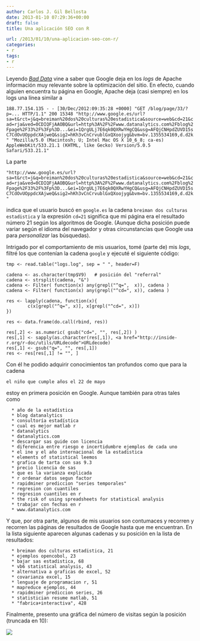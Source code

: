 ```yaml
---
author: Carlos J. Gil Bellosta
date: 2013-01-10 07:29:36+00:00
draft: false
title: Una aplicación SEO con R

url: /2013/01/10/una-aplicacion-seo-con-r/
categories:
- r
tags:
- r
---
```


Leyendo [_Bad Data_](http://shop.oreilly.com/product/0636920024422.do) vine a saber que Google deja en los _logs_ de Apache información muy relevante sobre la optimización del sitio. En efecto, cuando alguien encuentra tu página en Google, Apache deja (casi siempre) en los logs una línea similar a

`188.77.154.135 - - [30/Dec/2012:09:35:28 +0000] "GET /blog/page/33/?p=... HTTP/1.1" 200 15348 "http://www.google.es/url?sa=t&rct=j&q=breiman%20dos%20culturas%20estadistica&source=web&cd=21&cad=rja&ved=0CDIQFjAAOBQ&url=http%3A%2F%2Fwww.datanalytics.com%2Fblog%2Fpage%2F33%2F%3Fp%3D...&ei=1QrgULj7E6qk0QXRwYHgCQ&usg=AFQjCNHpdZUVD15sC7CdOvUOppdcXAjweQ&sig2=hKh3vCnCrvublGxQXoojyg&bvm=bv.1355534169,d.d2k" "Mozilla/5.0 (Macintosh; U; Intel Mac OS X 10_6_8; ca-es) AppleWebKit/533.21.1 (KHTML, like Gecko) Version/5.0.5 Safari/533.21.1"`

La parte

`"http://www.google.es/url?sa=t&rct=j&q=breiman%20dos%20culturas%20estadistica&source=web&cd=21&cad=rja&ved=0CDIQFjAAOBQ&url=http%3A%2F%2Fwww.datanalytics.com%2Fblog%2Fpage%2F33%2F%3Fp%3D...&ei=1QrgULj7E6qk0QXRwYHgCQ&usg=AFQjCNHpdZUVD15sC7CdOvUOppdcXAjweQ&sig2=hKh3vCnCrvublGxQXoojyg&bvm=bv.1355534169,d.d2k"`

indica que el usuario buscó en `google.es` la cadena `breiman dos culturas estadistica` y la expresión `cd=21` significa que mi página era el resultado número 21 según los algoritmos de Google. (Aunque dicha posición puede variar según el idioma del navegador y otras circunstancias que Google usa para _personalizar_ las búsquedas).

Intrigado por el comportamiento de mis usuarios, tomé (parte de) mis _logs_, filtré los que contenían la cadena `google` y ejecuté el siguiente código:








    tmp <- read.table("logs.log", sep = " ", header=F)

    cadena <- as.character(tmp$V9)   # posición del "referral"
    cadena <- strsplit(cadena, "&")
    cadena <- Filter( function(x) any(grepl("^q=",  x)), cadena )
    cadena <- Filter( function(x) any(grepl("^cd=", x)), cadena )

    res <- lapply(cadena, function(x){
    		c(x[grepl("^q=", x)], x[grepl("^cd=", x)])
    })

    res <- data.frame(do.call(rbind, res))

    res[,2] <- as.numeric( gsub("cd=", "", res[,2]) )
    res[,1] <- sapply(as.character(res[,1]), <a href="http://inside-r.org/r-doc/utils/URLdecode">URLdecode)
    res[,1] <- gsub("q=", "", res[,1])
    res <- res[res[,1] != "", ]








Con él he podido adquirir conocimientos tan profundos como que para la cadena


`el niño que cumple años el 22 de mayo`


estoy en primera posición en Google. Aunque también para otras tales como



	  * año de la estadística
	  * blog datanalytics
	  * consultoría estadística
	  * cual es mejor matlab r
	  * datanalytics
	  * datanalytics.com
	  * descargar sas guide con licencia
	  * diferencia entre riesgo e incertidumbre ejemplos de cada uno
	  * el ine y el año internacional de la estadistica
	  * elements of statistical leemos
	  * grafica de tarta con sas 9.3
	  * precio licencia de sas
	  * que es la varianza explicada
	  * r ordenar datos segun factor
	  * rapidminer prediccion "series temporales"
	  * regresion con cuantiles
	  * regresion cuantiles en r
	  * the risk of using spreadsheets for statistical analysis
	  * trabajar con fechas en r
	  * www.datanalytics.com

Y que, por otra parte, algunos de mis usuarios son contumaces y recorren y recorren las páginas de resultados de Google hasta que me encuentran. En la lista siguiente aparecen algunas cadenas y su posición en la lista de resultados:

	  * breiman dos culturas estadistica, 21
	  * ejemplos opencobol, 23
	  * bajar sas estadistica, 68
	  * vb6 statistical analysis, 43
	  * alternativa a graficas de excel, 52
	  * covarianza excel, 15
	  * lenguaje de programacion r, 51
	  * mapreduce ejemplos, 44
	  * rapidminer prediccion series, 26
	  * statistician resume matlab, 51
	  * "fabrica+interactiva", 428


Finalmente, presento una gráfica del número de visitas según la posición (truncada en 10):

[![](/wp-uploads/2013/01/visitas_por_posicion1.png)
](/wp-uploads/2013/01/visitas_por_posicion1.png)

